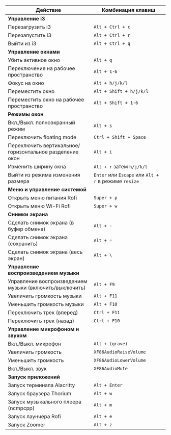 | **Действие**                                            | **Комбинация клавиш**                                |
| ------------------------------------------------------- | ---------------------------------------------------- |
| **Управление i3**                                       |                                                      |
| Перезагрузить i3                                        | `Alt + Ctrl + c`                                     |
| Перезапустить i3                                        | `Alt + Ctrl + r`                                     |
| Выйти из i3                                             | `Alt + Ctrl + q`                                     |
| **Управление окнами**                                   |                                                      |
| Убить активное окно                                     | `Alt + q`                                            |
| Переключение на рабочее пространство                    | `Alt + 1-6`                                          |
| Фокус на окно                                           | `Alt + h/j/k/l`                                      |
| Переместить окно                                        | `Alt + Shift + h/j/k/l`                              |
| Переместить окно на рабочее пространство                | `Alt + Shift + 1-6`                                  |
| **Режимы окон**                                         |                                                      |
| Вкл./Выкл. полноэкранный режим                          | `Alt + s`                                            |
| Переключить floating mode                               | `Ctrl + Shift + Space`                               |
| Переключить вертикальное/горизонтальное разделение окон | `Alt + i`                                            |
| Изменить ширину окна                                    | `Alt + r` затем `h/j/k/l`                            |
| Выйти из режима изменения размера                       | `Enter` или `Escape` или `Alt + r` в режиме `resize` |
| **Меню и управление системой**                          |                                                      |
| Открыть меню питания Rofi                               | `Super + p`                                          |
| Открыть меню Wi-Fi Rofi                                 | `Super + w`                                          |
| **Снимки экрана**                                       |                                                      |
| Сделать снимок экрана (в буфер обмена)                  | `Alt + -`                                            |
| Сделать снимок экрана (сохранить)                       | `Alt + =`                                            |
| Сделать снимок экрана (весь экран)                      | `Alt + \`                                            |
| **Управление воспроизведением музыки**                  |                                                      |
| Управление воспроизведением музыки (включить/выключить) | `Alt + F9`                                           |
| Увеличить громкость музыки                              | `Alt + F11`                                          |
| Уменьшить громкость музыки                              | `Alt + F10`                                          |
| Переключить трек (вперед)                               | `Ctrl + F11`                                         |
| Переключить трек (назад)                                | `Ctrl + F10`                                         |
| **Управление микрофоном и звуком**                      |                                                      |
| Вкл./Выкл. микрофон                                     | `Alt + (grave)`                                      |
| Увеличить громкость                                     | `XF86AudioRaiseVolume`                               |
| Уменьшить громкость                                     | `XF86AudioLowerVolume`                               |
| Вкл./Выкл. звук                                         | `XF86AudioMute`                                      |
| **Запуск приложений**                                   |                                                      |
| Запуск терминала Alacritty                              | `Alt + Enter`                                        |
| Запуск браузера Thorium                                 | `Alt + w`                                            |
| Запуск музыкального плеера (ncmpcpp)                    | `Alt + m`                                            |
| Запуск лаунчера Rofi                                    | `Alt + e`                                            |
| Запуск Zoomer                                           | `Alt + z`                                            |
